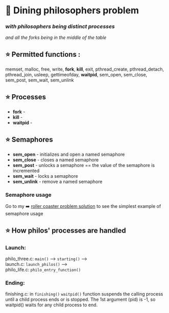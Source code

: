 # :fork_and_knife: Dining philosophers problem
### _with philosophers being distinct processes_  
_and all the forks being in the middle of the table_

## :star: Permitted functions :  
memset, malloc, free, write, __fork__, __kill__, exit, pthread_create, pthread_detach, pthread_join, usleep, gettimeofday, __waitpid__, sem_open, sem_close, sem_post, sem_wait, sem_unlink

## :star: Processes

- __fork__ - 
- __kill__ - 
- __waitpid__ - 

## :star: Semaphores

- __sem_open__ - initializes and open a named semaphore
- __sem_close__ - closes a named semaphore
- __sem_post__ - unlocks a semaphore == the value of the semaphore is incremented
- __sem_wait__ - locks a semaphore
- __sem_unlink__ - remove a named semaphore

### Semaphore usage

Go to my :arrow_right: [roller coaster problem solution](https://github.com/k-allard/dining_philosophers/tree/main/roller_coaster) to see the simplest example of semaphore usage

## :star: How philos' processes are handled  
### Launch:
philo_three.c:	``main()`` --> ``starting()`` -->  
launch.c:		``launch_philos()`` -->  
philo_life.c:	``philo_entry_function()``  
### Ending:
finishing.c:	in ``finishing()`` ``waitpid()`` function suspends the calling process until a child process ends or is stopped. The 1st argument (pid) is -1, so waitpid() waits for any child process to end.


